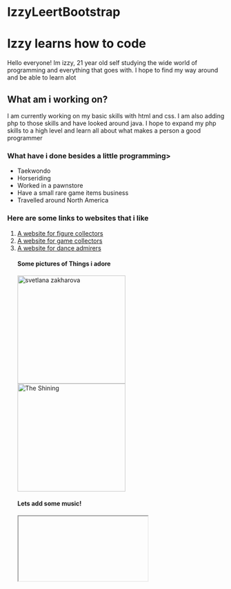 # IzzyLeertBootstrap
<h1> Izzy learns how to code </h1>
<p> Hello everyone! Im izzy, 21 year old self studying the wide world of programming and everything that goes with. I hope to find my way around and be able to learn alot </p>
<h2> What am i working on? </h2>
<p> I am currently working on my basic skills with html and css. I am also adding php to those skills and have looked around java. I hope to expand my php skills to a high level and learn all about what makes a person a good programmer </p>
<h3> What have i done besides a little programming> </h3>
<ul>
<li> Taekwondo </li>
<li> Horseriding </li>
<li> Worked in a pawnstore </li>
<li> Have a small rare game items business </li>
<li> Travelled around North America </li>
</ul>
<h3> Here are some links to websites that i like </h3>
<ol>
<li><a href="http://myfigurecollection.net"target="_blank">A website for figure collectors</a>
</li>
<li><a href="http://collectorsedition.org"target="_blank"> A website for game collectors </a></li>
<li><a href="http://zuiderstrandtheater.nl"target="_blank"> A website for dance admirers </a></li>
<h4> Some pictures of Things i adore </h4>
<Img src="http://www.mamm-mdf.ru/upload/iblock/eca/ecaa093592ac097f10948c4949e7ef9d.jpg" Alt="svetlana zakharova" width="250" Height="250">
<img src="https://images-na.ssl-images-amazon.com/images/I/81ipXKw8rjL.jpg" Alt="The Shining" width="250" Height="250">
<h4> Lets add some music! </h4>
<iframe> width="560" height="315" src="https://www.youtube.com/embed/ZvBN86xTrqs"</iframe>
